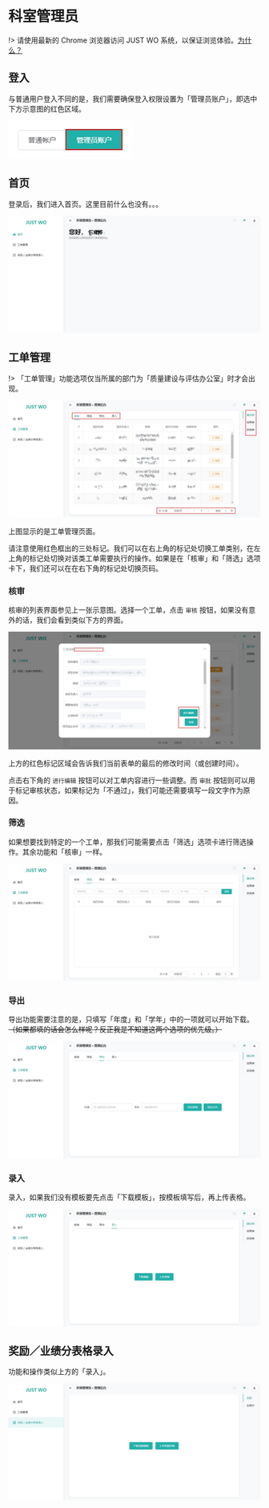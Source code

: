 # 科室管理员

!> 请使用最新的 Chrome 浏览器访问 JUST WO 系统，以保证浏览体验。[为什么？](usage/etc?id=使用最新的浏览器访问)

## 登入

与普通用户登入不同的是，我们需要确保登入权限设置为「管理员账户」，即选中下方示意图的红色区域。

![admin login](images/office_admin/admin-login.jpg)

## 首页

登录后，我们进入首页。这里目前什么也没有。。。

![office admin home](images/office_admin/office-admin-home.jpg)

## 工单管理

!> 「工单管理」功能选项仅当所属的部门为「质量建设与评估办公室」时才会出现。

![office admin order manager](images/office_admin/office-admin-order-manager.jpg)

上图显示的是工单管理页面。

请注意使用红色框出的三处标记。我们可以在右上角的标记处切换工单类别，在左上角的标记处切换对该类工单需要执行的操作。如果是在「核审」和「筛选」选项卡下，我们还可以在在右下角的标记处切换页码。

### 核审

核审的列表界面参见上一张示意图。选择一个工单，点击 `审核` 按钮，如果没有意外的话，我们会看到类似下方的界面。

![office admin order manager audit](images/office_admin/office-admin-order-manager-audit.jpg)

上方的红色标记区域会告诉我们当前表单的最后的修改时间（或创建时间）。

点击右下角的 `进行编辑` 按钮可以对工单内容进行一些调整。而 `审批` 按钮则可以用于标记审核状态，如果标记为「不通过」，我们可能还需要填写一段文字作为原因。

### 筛选

如果想要找到特定的一个工单，那我们可能需要点击「筛选」选项卡进行筛选操作。其余功能和「核审」一样。

![office admin order manager filter](images/office_admin/office-admin-order-manager-filter.jpg)

### 导出

导出功能需要注意的是，只填写「年度」和「学年」中的一项就可以开始下载。~~（如果都填的话会怎么样呢？反正我是不知道这两个选项的优先级。）~~

![office admin order manager export](images/office_admin/office-admin-order-manager-export.jpg)

### 录入

录入，如果我们没有模板要先点击「下载模板」，按模板填写后，再上传表格。

![office admin order manager import](images/office_admin/office-admin-order-manager-import.jpg)

## 奖励／业绩分表格录入

功能和操作类似上方的「录入」。

![office admin order manager import others](images/office_admin/office-admin-order-manager-import-others.jpg)